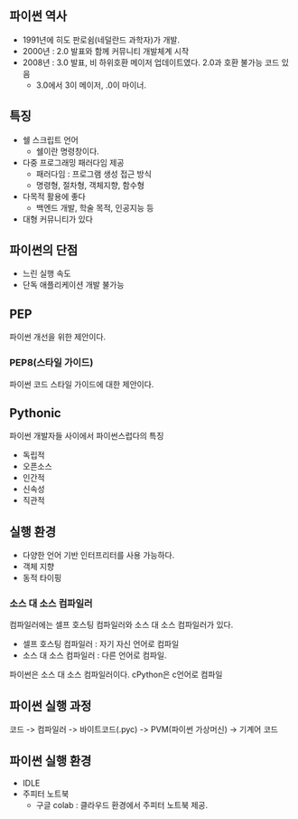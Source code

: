 ## 파이썬 역사

- 1991년에 히도 판로쉼(네덜란드 과학자)가 개발.
- 2000년 : 2.0 발표와 함께 커뮤니티 개발체계 시작
- 2008년 : 3.0 발표, 비 하위호환 메이저 업데이트였다. 2.0과 호환 불가능 코드 있음
    - 3.0에서 3이 메이저, .0이 마이너.

## 특징

- 쉘 스크립트 언어
    - 쉘이란 명령창이다.
- 다중 프로그래밍 패러다임 제공
    - 패러다임 : 프로그램 생성 접근 방식
    - 명령형, 절차형, 객체지향, 함수형
- 다목적 활용에 좋다
    - 백엔드 개발, 학술 목적, 인공지능 등
- 대형 커뮤니티가 있다

## 파이썬의 단점

- 느린 실행 속도
- 단독 애플리케이션 개발 불가능

## PEP

파이썬 개선을 위한 제안이다.

### PEP8(스타일 가이드)

파이썬 코드 스타일 가이드에 대한 제안이다.

## Pythonic

파이썬 개발자들 사이에서 파이썬스럽다의 특징

- 독립적
- 오픈소스
- 인간적
- 신속성
- 직관적

## 실행 환경

- 다양한 언어 기반 인터프리터를 사용 가능하다.
- 객체 지향
- 동적 타이핑

### 소스 대 소스 컴파일러

컴파일러에는 셀프 호스팅 컴파일러와 소스 대 소스 컴파일러가 있다.

- 셀프 호스팅 컴파일러 : 자기 자신 언어로 컴파일
- 소스 대 소스 컴파일러 : 다른 언어로 컴파일.

파이썬은 소스 대 소스 컴파일러이다. cPython은 c언어로 컴파일

## 파이썬 실행 과정

코드 -> 컴파일러 -> 바이트코드(.pyc) -> PVM(파이썬 가상머신) -> 기계어 코드

## 파이썬 실행 환경

- IDLE
- 주피터 노트북
    - 구글 colab : 클라우드 환경에서 주피터 노트북 제공.